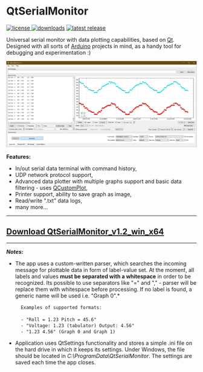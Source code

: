 <p align="center">
  <h1 align="left">QtSerialMonitor </h1>
  <p align="left">
   <a href="https://github.com/mich-w/QtSerialMonitor/blob/master/LICENSE"> <img alt="license" src="https://img.shields.io/github/license/mich-w/QtSerialMonitor">   </a>
   <a href="https://github.com/mich-w/QtSerialMonitor/releases"> <img alt="downloads" src="https://img.shields.io/github/downloads/mich-w/QtSerialMonitor/total"></a>
   <a href="https://github.com/mich-w/QtSerialMonitor/releases"> <img alt="latest release" src="https://img.shields.io/github/v/release/mich-w/QtSerialMonitor"></a>
  </p>
</p>

Universal serial monitor with data plotting capabilities, based on [Qt](https://www.qt.io/). Designed with all sorts of [Arduino](https://www.arduino.cc/) projects in mind, as a handy tool for debugging and experimentation :) 

![mainwindow](/docs/_screenshots/mainwindow.png)

**Features:**

- In/out serial data terminal with command history,
- UDP network protocol support,
- Advanced data plotter with multiple graphs support and basic data filtering - uses [QCustomPlot](https://www.qcustomplot.com/),
- Printer support, ability to save graph as image,
- Read/write ".txt" data logs,
- many more...
---
<a href="https://github.com/mich-w/QtSerialMonitor/releases/download/v1.2/QtSerialMonitor_1.2_win_x64.zip" download>Download QtSerialMonitor_v1.2_win_x64</a> 
-
---

***Notes:***

* The app uses a custom-written parser, which searches the incoming message for plottable data in form of label-value set. At the moment, all labels and values **must be separated with a whitespace** in order to be recognized. Its possible to use separators like "=" and "," - parser will be replace them with whitespace before processing. If no label is found, a generic name will be used i.e. "Graph 0".*

        Examples of supported formats:

        - "Roll = 1.23 Pitch = 45.6"
        - "Voltage: 1.23 (tabulator) Output: 4.56"
        - "1.23 4.56" (Graph 0 and Graph 1)
 
* Application uses QtSettings functionality and stores a simple .ini file on the hard drive in which it keeps its settings. Under Windows, the file should be located in *C:\ProgramData\QtSerialMonitor*. The settings are saved each time the app closes.
